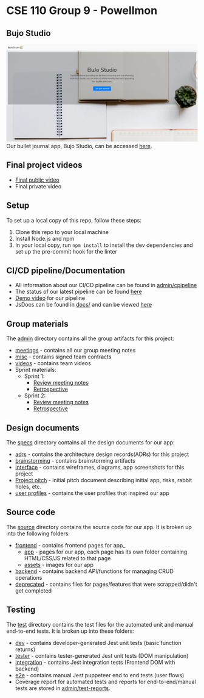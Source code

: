 # CSE 110 Group 9 - Powellmon
## Bujo Studio
![Homepage](specs/interface/final-screenshots/homepage.PNG)
Our bullet journal app, Bujo Studio, can be accessed [here](https://cse110-sp21-group9.github.io/cse110-sp21-group9/).
## Final project videos 
- [Final public video](https://drive.google.com/file/d/1Oc6poIrnOCtyrYDlVDBMAxyNPdQ2xNJ5/view?usp=sharing)
- Final private video 

## Setup
To set up a local copy of this repo, follow these steps:   
1. Clone this repo to your local machine
2. Install Node.js and npm
3. In your local copy, run `npm install` to install the dev dependencies and set up the pre-commit hook for the linter 

## CI/CD pipeline/Documentation
- All information about our CI/CD pipeline can be found in [admin/cpipeline](admin/cpipeline)
- The status of our latest pipeline can be found [here](admin/cpipeline/phase3.md)
- [Demo video](https://www.youtube.com/watch?v=mG6NFSDRwn8) for our pipeline 
- JsDocs can be found in [docs/](docs) and can be viewed [here](https://cse110-sp21-group9.github.io/cse110-sp21-group9/docs/index.html)

## Group materials
The [admin](admin) directory contains all the group artifacts for this project:  
- [meetings](admin/meetings) - contains all our group meeting notes
- [misc](admin/misc) - contains signed team contracts
- [videos](admin/videos) - contains team videos
- Sprint materials:
	- Sprint 1:
		- [Review meeting notes](admin/meetings/051621-sprint-1-review.md)
		- [Retrospective](admin/retrospectives/051821-retrospective.md) 
	- Sprint 2:
		- [Review meeting notes](admin/meetings/053021-sprint-2-review.md)
		- [Retrospective](admin/retrospectives/053021-retrospective.md) 
		
## Design documents
The [specs](specs) directory contains all the design documents for our app: 
- [adrs](specs/adrs) - contains the architecture design records(ADRs) for this project 
- [brainstorming](specs/brainstorm) - contains brainstorming artifacts
- [interface](specs/interface) - contains wireframes, diagrams, app screenshots for this project
- [Project pitch](specs/pitch/team-9-final-projectpitch.pdf) - initial pitch document describing initial app, risks, rabbit holes, etc. 
- [user profiles](specs/users) - contains the user profiles that inspired our app
	
## Source code
The [source](source) directory contains the source code for our app. It is broken up into the following folders:  
- [frontend](source/frontend) - contains frontend pages for app_
	- [app](source/frontend/app) - pages for our app, each page has its own folder containing HTML/CSS/JS related to that page
	- [assets](source/frontend/assets) - images for our app
- [backend](source/backend) - contains backend API/functions for managing CRUD operations
- [deprecated](source/deprecated) - contains files for pages/features that were scrapped/didn't get completed
		
## Testing
The [test](test) directory contains the test files for the automated unit and manual end-to-end tests. It is broken up into these folders:
- [dev](test/dev) - contains developer-generated Jest unit tests (basic function returns)
- [tester](test/tester) - contains tester-generated Jest unit tests (DOM manipulation)
- [integration](test/integration) - contains Jest integration tests (Frontend DOM with backend)
- [e2e](test/e2e) - contains manual Jest puppeteer end to end tests (user flows)   
- Coverage report for automated tests and reports for end-to-end/manual tests are stored in [admin/test-reports](admin/test-reports). 
